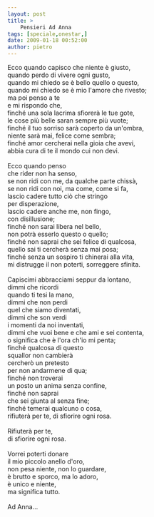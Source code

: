 ```yaml
---
layout: post
title: >
    Pensieri Ad Anna
tags: [speciale,onestar,]
date: 2009-01-18 00:52:00
author: pietro
---
```

Ecco quando capisco che niente è giusto,<br/>quando perdo di vivere ogni gusto,<br/>quando mi chiedo se è bello quello o questo,<br/>quando mi chiedo se è mio l'amore che rivesto;<br/>ma poi penso a te<br/>e mi rispondo che,<br/>finché una sola lacrima sfiorerà le tue gote,<br/>le cose più belle saran sempre più vuote;<br/>finché il tuo sorriso sarà coperto da un'ombra,<br/>niente sarà mai, felice come sembra;<br/>finché amor cercherai nella gioia che avevi,<br/>abbia cura di te il mondo cui non devi.<br/><br/>Ecco quando penso<br/>che rider non ha senso,<br/>se non ridi con me, da qualche parte chissà,<br/>se non ridi con noi, ma come, come si fa,<br/>lascio cadere tutto ciò che stringo<br/>per disperazione,<br/>lascio cadere anche me, non fingo,<br/>con disillusione;<br/>finché non sarai libera nel bello,<br/>non potrà esserlo questo o quello;<br/>finché non saprai che sei felice di qualcosa,<br/>quello sai ti cercherà senza mai posa;<br/>finché senza un sospiro ti chinerai alla vita,<br/>mi distrugge il non poterti, sorreggere sfinita.<br/><br/>Capiscimi abbracciami seppur da lontano,<br/>dimmi che ricordi<br/>quando ti tesi la mano,<br/>dimmi che non perdi<br/>quel che siamo diventati,<br/>dimmi che son verdi<br/>i momenti da noi inventati,<br/>dimmi che vuoi bene e che ami e sei contenta,<br/>o significa che è l'ora ch'io mi penta;<br/>finché qualcosa di questo<br/>squallor non cambierà<br/>cercherò un pretesto<br/>per non andarmene di qua;<br/>finché non troverai<br/>un posto un anima senza confine,<br/>finché non saprai<br/>che sei giunta al senza fine;<br/>finché temerai qualcuno o cosa,<br/>rifiuterà per te, di sfiorire ogni rosa.<br/><br/>Rifiuterà per te,<br/>di sfiorire ogni rosa.<br/><br/>Vorrei poterti donare<br/>il mio piccolo anello d'oro,<br/>non pesa niente, non lo guardare,<br/>è brutto e sporco, ma lo adoro,<br/>è unico e niente,<br/>ma significa tutto.<br/><br/>Ad Anna...
